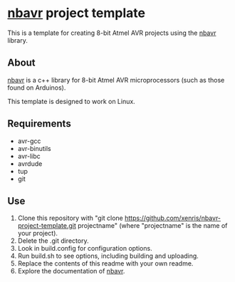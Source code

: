 # [nbavr](https://github.com/xenris/nbavr) project template

This is a template for creating 8-bit Atmel AVR projects using the [nbavr](https://github.com/xenris/nbavr) library.

## About

[nbavr](https://github.com/xenris/nbavr) is a c++ library for 8-bit Atmel AVR microprocessors (such as those found on Arduinos).

This template is designed to work on Linux.

## Requirements

* avr-gcc
* avr-binutils
* avr-libc
* avrdude
* tup
* git

## Use

1. Clone this repository with "git clone https://github.com/xenris/nbavr-project-template.git projectname" (where "projectname" is the name of your project).
1. Delete the .git directory.
1. Look in build.config for configuration options.
1. Run build.sh to see options, including building and uploading.
1. Replace the contents of this readme with your own readme.
1. Explore the documentation of [nbavr](https://github.com/xenris/nbavr).
